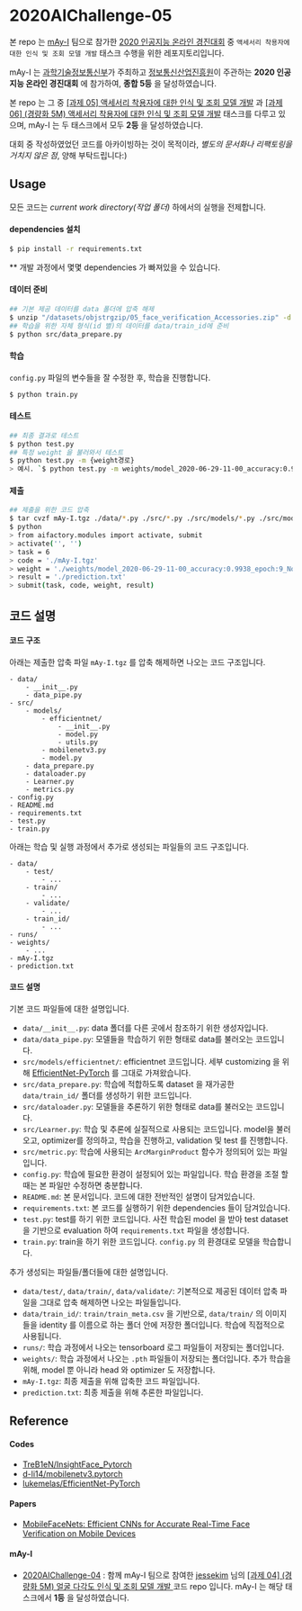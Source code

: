 # 2020AIChallenge-05

본 repo 는 [mAy-I](https://may-i.io) 팀으로 참가한 [2020 인공지능 온라인 경진대회](http://aichallenge.or.kr/main/main.do) 중 `액세서리 착용자에 대한 인식 및 조회 모델 개발` 태스크 수행을 위한 레포지토리입니다.  

mAy-I 는 [과학기술정보통신부](https://www.msit.go.kr/)가 주최하고 [정보통신산업진흥원](https://www.nipa.kr/)이 주관하는 **2020 인공지능 온라인 경진대회** 에 참가하여, **종합 5등** 을 달성하였습니다.  

본 repo 는 그 중 [[과제 05] 액세서리 착용자에 대한 인식 및 조회 모델 개발](http://aichallenge.or.kr/task/detail.do?taskId=T000005) 과 [[과제 06] (경량화 5M) 액세서리 착용자에 대한 인식 및 조회 모델 개발](http://aichallenge.or.kr/task/detail.do?taskId=T000006) 태스크를 다루고 있으며, mAy-I 는 두 태스크에서 모두 **2등** 을 달성하였습니다.  

대회 중 작성하였었던 코드를 아카이빙하는 것이 목적이라, *별도의 문서화나 리팩토링을 거치지 않은 점*, 양해 부탁드립니다:)

## Usage

모든 코드는 *current work directory(작업 폴더)* 하에서의 실행을 전제합니다.  

#### dependencies 설치

```bash
$ pip install -r requirements.txt
```

** 개발 과정에서 몇몇 dependencies 가 빠져있을 수 있습니다.  

#### 데이터 준비

```bash
## 기본 제공 데이터를 data 폴더에 압축 해제
$ unzip "/datasets/objstrgzip/05_face_verification_Accessories.zip" -d "./data/"
## 학습을 위한 자체 형식(id 별)의 데이터를 data/train_id에 준비
$ python src/data_prepare.py
```

#### 학습

`config.py` 파일의 변수들을 잘 수정한 후, 학습을 진행합니다.  

```bash
$ python train.py
```

#### 테스트

```bash
## 최종 결과로 테스트
$ python test.py
## 특정 weight 을 불러와서 테스트
$ python test.py -m {weight경로}
> 예시. `$ python test.py -m weights/model_2020-06-29-11-00_accuracy:0.9938_epoch:9_None.pth`
```

#### 제출

```bash
## 제출을 위한 코드 압축
$ tar cvzf mAy-I.tgz ./data/*.py ./src/*.py ./src/models/*.py ./src/models/efficientnet/*.py ./*.py ./*.md ./*.txt
$ python
> from aifactory.modules import activate, submit
> activate('', '')
> task = 6
> code = './mAy-I.tgz'
> weight = './weights/model_2020-06-29-11-00_accuracy:0.9938_epoch:9_None.pth'
> result = './prediction.txt'
> submit(task, code, weight, result)
```

## 코드 설명

#### 코드 구조

아래는 제출한 압축 파일 `mAy-I.tgz` 를 압축 해제하면 나오는 코드 구조입니다.

```
- data/
    - __init__.py
    - data_pipe.py
- src/
    - models/
        - efficientnet/
            - __init__.py
            - model.py
            - utils.py
        - mobilenetv3.py
        - model.py
    - data_prepare.py
    - dataloader.py
    - Learner.py
    - metrics.py
- config.py
- README.md
- requirements.txt
- test.py
- train.py
```

아래는 학습 및 실행 과정에서 추가로 생성되는 파일들의 코드 구조입니다.

```
- data/
    - test/
        - ...
    - train/
        - ...
    - validate/
        - ...
    - train_id/
        - ...
- runs/
- weights/
    - ...
- mAy-I.tgz
- prediction.txt
```

#### 코드 설명

기본 코드 파일들에 대한 설명입니다.

- `data/__init__.py`: data 폴더를 다른 곳에서 참조하기 위한 생성자입니다.
- `data/data_pipe.py`: 모델들을 학습하기 위한 형태로 data를 불러오는 코드입니다.
- `src/models/efficientnet/`: efficientnet 코드입니다. 세부 customizing 을 위해 [EfficientNet-PyTorch](https://github.com/lukemelas/EfficientNet-PyTorch/tree/master/efficientnet_pytorch) 를 그대로 가져왔습니다.
- `src/data_prepare.py`: 학습에 적합하도록 dataset 을 재가공한 `data/train_id/` 폴더를 생성하기 위한 코드입니다.
- `src/dataloader.py`: 모델들을 추론하기 위한 형태로 data를 불러오는 코드입니다.
- `src/Learner.py`: 학습 및 추론에 실질적으로 사용되는 코드입니다. model을 불러오고, optimizer를 정의하고, 학습을 진행하고, validation 및 test 를 진행합니다.
- `src/metric.py`: 학습에 사용되는 `ArcMarginProduct` 함수가 정의되어 있는 파일입니다.
- `config.py`: 학습에 필요한 환경이 설정되어 있는 파일입니다. 학습 환경을 조절 할 때는 본 파일만 수정하면 충분합니다.
- `README.md`: 본 문서입니다. 코드에 대한 전반적인 설명이 담겨있습니다.
- `requirements.txt`: 본 코드를 실행하기 위한 dependencies 들이 담겨있습니다.
- `test.py`: test를 하기 위한 코드입니다. 사전 학습된 model 을 받아 test dataset 을 기반으로 evaluation 하여 `requirements.txt` 파일을 생성합니다.
- `train.py`: train을 하기 위한 코드입니다. `config.py` 의 환경대로 모델을 학습합니다.

추가 생성되는 파일들/폴더들에 대한 설명입니다.

- `data/test/`, `data/train/`, `data/validate/`: 기본적으로 제공된 데이터 압축 파일을 그대로 압축 해제하면 나오는 파일들입니다.
- `data/train_id/`: `train/train_meta.csv` 을 기반으로, `data/train/` 의 이미지들을 identity 를 이름으로 하는 폴더 안에 저장한 폴더입니다. 학습에 직접적으로 사용됩니다.
- `runs/`: 학습 과정에서 나오는 tensorboard 로그 파일들이 저장되는 폴더입니다.
- `weights/`: 학습 과정에서 나오는 `.pth` 파일들이 저장되는 폴더입니다. 추가 학습을 위해, model 뿐 아니라 head 와 optimizer 도 저장합니다.
- `mAy-I.tgz`: 최종 제출을 위해 압축한 코드 파일입니다.
- `prediction.txt`: 최종 제출을 위해 추론한 파일입니다.

## Reference

#### Codes
- [TreB1eN/InsightFace_Pytorch](https://github.com/TreB1eN/InsightFace_Pytorch/)
- [d-li14/mobilenetv3.pytorch](https://github.com/d-li14/mobilenetv3.pytorch)
- [lukemelas/EfficientNet-PyTorch](https://github.com/lukemelas/EfficientNet-PyTorch)

#### Papers
- [MobileFaceNets: Efficient CNNs for Accurate Real-Time Face Verification on Mobile Devices](https://arxiv.org/abs/1804.07573)

#### mAy-I

- [2020AIChallenge-04](https://github.com/jessekim-ck/2020AIChallenge-04) : 함께 mAy-I 팀으로 참여한 [jessekim](https://github.com/jessekim-ck) 님의 [[과제 04] (경량화 5M) 얼굴 다각도 인식 및 조회 모델 개발
](http://aichallenge.or.kr/task/detail.do?taskId=T000004) 코드 repo 입니다. mAy-I 는 해당 태스크에서 **1등** 을 달성하였습니다.  
